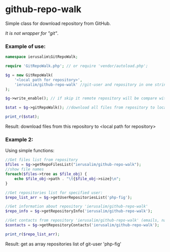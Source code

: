 # github-repo-walk

Simple class for download repository from GitHub.

_It is not wrapper for "git"_.

### Example of use:
```php
namespace ierusalim\GitRepoWalk;

require 'GitRepoWalk.php'; // or require 'vendor/autoload.php';

$g = new GitRepoWalk( 
    '<local path for repository>',
    'ierusalim/github-repo-walk' //git-user and repository in one string
);

$g->write_enable(); // if skip it remote repository will be compare with local

$stat = $g->gitRepoWalk(); //download all files from repository to local-path

print_r($stat);
```

Result: download files from this repository to &lt;local path for repository&gt;

### Example 2:

Using simple functions:
```php
//Get files list from repository
$files = $g->getRepoFilesList("ierusalim/github-repo-walk");
//show file names
foreach($files->tree as $file_obj) {
    echo $file_obj->path . "\t{$file_obj->size}\n";
}

//Get repositories list for specified user:
$repo_list_arr = $g->getUserRepositoriesList('php-fig');

//Get information about repository 'ierusalim/github-repo-walk'
$repo_info = $g->getRepositoryInfo('ierusalim/github-repo-walk');

//Get contacts from repository 'ierusalim/github-repo-walk' (emails, names, roles)
$contacts = $g->getRepositoryContacts('ierusalim/github-repo-walk');

print_r($repo_list_arr);
```
Result: get as array repositories list of git-user 'php-fig'
